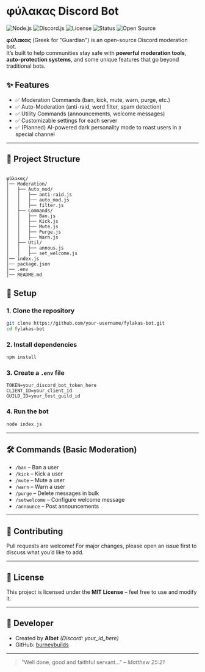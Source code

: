 # φύλακας Discord Bot

![Node.js](https://img.shields.io/badge/Node.js-18.x-green?logo=node.js)
![Discord.js](https://img.shields.io/badge/Discord.js-v14-blue?logo=discord)
![License](https://img.shields.io/badge/License-MIT-yellow)
![Status](https://img.shields.io/badge/Status-Active-success)
![Open Source](https://img.shields.io/badge/Open%20Source-Yes-purple)

**φύλακας** (Greek for "Guardian") is an open-source Discord moderation bot.  
It’s built to help communities stay safe with **powerful moderation tools**, **auto-protection systems**, and some unique features that go beyond traditional bots.

## ✨ Features
- ✅ Moderation Commands (ban, kick, mute, warn, purge, etc.)
- ✅ Auto-Moderation (anti-raid, word filter, spam detection)
- ✅ Utility Commands (announcements, welcome messages)
- ✅ Customizable settings for each server
- ✅ (Planned) AI-powered dark personality mode to roast users in a special channel

---

## 📂 Project Structure
```

φύλακας/
│── Moderation/
│   ├── Auto_mod/
│   │   ├── anti-raid.js
│   │   ├── auto_mod.js
│   │   ├── filter.js
│   ├── Commands/
│   │   ├── Ban.js
│   │   ├── Kick.js
│   │   ├── Mute.js
│   │   ├── Purge.js
│   │   ├── Warn.js
│   ├── Util/
│   │   ├── annous.js
│   │   ├── set_welcome.js
│── index.js
│── package.json
│── .env
│── README.md

````

## 🚀 Setup

### 1. Clone the repository
```bash
git clone https://github.com/your-username/fylakas-bot.git
cd fylakas-bot
````

### 2. Install dependencies

```bash
npm install
```

### 3. Create a `.env` file

```env
TOKEN=your_discord_bot_token_here
CLIENT_ID=your_client_id
GUILD_ID=your_test_guild_id
```

### 4. Run the bot

```bash
node index.js
```

---

## 🛠 Commands (Basic Moderation)

* `/ban` – Ban a user
* `/kick` – Kick a user
* `/mute` – Mute a user
* `/warn` – Warn a user
* `/purge` – Delete messages in bulk
* `/setwelcome` – Configure welcome message
* `/announce` – Post announcements

---

## 🤝 Contributing

Pull requests are welcome!
For major changes, please open an issue first to discuss what you’d like to add.

---

## 📜 License

This project is licensed under the **MIT License** – feel free to use and modify it.

---

## 👤 Developer

* Created by **Albet** *(Discord: your_id_here)*
* GitHub: [burneybuilds](https://github.com/burneybuilds)

---

> "Well done, good and faithful servant…" – *Matthew 25:21*

